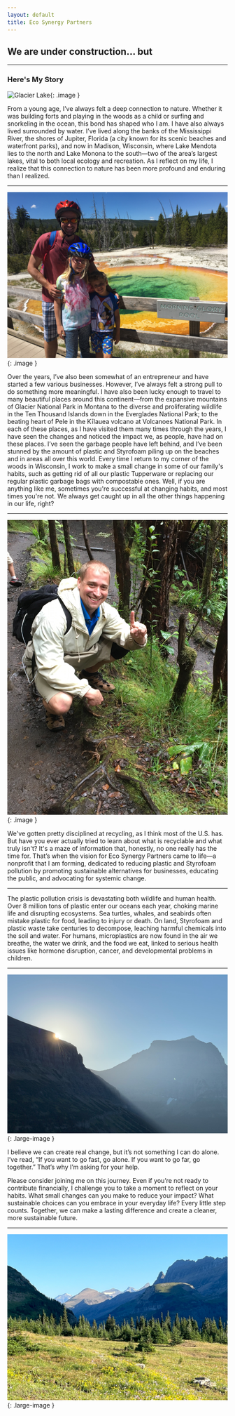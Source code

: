 ```yaml
---
layout: default
title: Eco Synergy Partners
---
```


## We are under construction... but

---

### Here's My Story

<!-- Use a smaller image with text wrapping around it -->
![Glacier Lake](images/glacierlake.jpg){: .image }

From a young age, I’ve always felt a deep connection to nature. Whether it was building forts and playing in the woods as a child or surfing and snorkeling in the ocean, this bond has shaped who I am. I have also always lived surrounded by water. I’ve lived along the banks of the Mississippi River, the shores of Jupiter, Florida (a city known for its scenic beaches and waterfront parks), and now in Madison, Wisconsin, where Lake Mendota lies to the north and Lake Monona to the south—two of the area’s largest lakes, vital to both local ecology and recreation. As I reflect on my life, I realize that this connection to nature has been more profound and enduring than I realized.

---

![IMG 4849](images/IMG_4849.JPG){: .image }

Over the years, I’ve also been somewhat of an entrepreneur and have started a few various businesses. However, I’ve always felt a strong pull to do something more meaningful. I have also been lucky enough to travel to many beautiful places around this continent—from the expansive mountains of Glacier National Park in Montana to the diverse and proliferating wildlife in the Ten Thousand Islands down in the Everglades National Park; to the beating heart of Pele in the Kīlauea volcano at Volcanoes National Park. In each of these places, as I have visited them many times through the years, I have seen the changes and noticed the impact we, as people, have had on these places. I’ve seen the garbage people have left behind, and I’ve been stunned by the amount of plastic and Styrofoam piling up on the beaches and in areas all over this world. Every time I return to my corner of the woods in Wisconsin, I work to make a small change in some of our family's habits, such as getting rid of all our plastic Tupperware or replacing our regular plastic garbage bags with compostable ones. Well, if you are anything like me, sometimes you're successful at changing habits, and most times you're not. We always get caught up in all the other things happening in our life, right?

---

![IMG 6602](images/IMG_6602.JPG){: .image }

We've gotten pretty disciplined at recycling, as I think most of the U.S. has. But have you ever actually tried to learn about what is recyclable and what truly isn't? It's a maze of information that, honestly, no one really has the time for. That’s when the vision for Eco Synergy Partners came to life—a nonprofit that I am forming, dedicated to reducing plastic and Styrofoam pollution by promoting sustainable alternatives for businesses, educating the public, and advocating for systemic change.

---

The plastic pollution crisis is devastating both wildlife and human health. Over 8 million tons of plastic enter our oceans each year, choking marine life and disrupting ecosystems. Sea turtles, whales, and seabirds often mistake plastic for food, leading to injury or death. On land, Styrofoam and plastic waste take centuries to decompose, leaching harmful chemicals into the soil and water. For humans, microplastics are now found in the air we breathe, the water we drink, and the food we eat, linked to serious health issues like hormone disruption, cancer, and developmental problems in children.

---

![Sunrise](images/sunrise.jpg){: .large-image }

I believe we can create real change, but it’s not something I can do alone. I’ve read, “If you want to go fast, go alone. If you want to go far, go together.” That’s why I’m asking for your help.

Please consider joining me on this journey. Even if you’re not ready to contribute financially, I challenge you to take a moment to reflect on your habits. What small changes can you make to reduce your impact? What sustainable choices can you embrace in your everyday life? Every little step counts. Together, we can make a lasting difference and create a cleaner, more sustainable future.

---

![Mountains](images/mountains.jpg){: .large-image }
